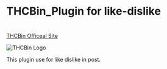 # THCBin_Plugin for like-dislike
#
 
[THCBin Officeal Site](https://thcb.org/)


![THCBin Logo](https://thcb.in/wp-content/uploads/2019/04/THCB.in-272x90.png)

 This plugin use for like dislike in post.

